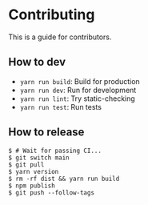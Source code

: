# Contributing

This is a guide for contributors.

## How to dev

- `yarn run build`: Build for production
- `yarn run dev`: Run for development
- `yarn run lint`: Try static-checking
- `yarn run test`: Run tests

## How to release

```console
$ # Wait for passing CI...
$ git switch main
$ git pull
$ yarn version
$ rm -rf dist && yarn run build
$ npm publish
$ git push --follow-tags
```
